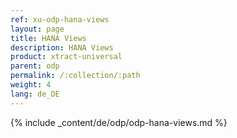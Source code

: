 ```yaml
---
ref: xu-odp-hana-views
layout: page
title: HANA Views
description: HANA Views
product: xtract-universal
parent: odp
permalink: /:collection/:path
weight: 4
lang: de_DE
---
```


{% include _content/de/odp/odp-hana-views.md %} 
